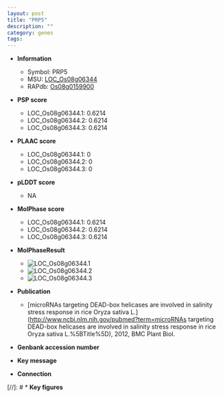 ```yaml
---
layout: post
title: "PRP5"
description: ""
category: genes
tags: 
---
```


* **Information**  
    + Symbol: PRP5  
    + MSU: [LOC_Os08g06344](http://rice.plantbiology.msu.edu/cgi-bin/ORF_infopage.cgi?orf=LOC_Os08g06344)  
    + RAPdb: [Os08g0159900](http://rapdb.dna.affrc.go.jp/viewer/gbrowse_details/irgsp1?name=Os08g0159900)  

* **PSP score**  
    + LOC_Os08g06344.1: 0.6214 
    + LOC_Os08g06344.2: 0.6214 
    + LOC_Os08g06344.3: 0.6214 

* **PLAAC score**  
    + LOC_Os08g06344.1: 0 
    + LOC_Os08g06344.2: 0 
    + LOC_Os08g06344.3: 0 

* **pLDDT score**
    + NA


* **MolPhase score**
    + LOC_Os08g06344.1: 0.6214
    + LOC_Os08g06344.2: 0.6214
    + LOC_Os08g06344.3: 0.6214

* **MolPhaseResult**
    + ![LOC_Os08g06344.1](https://ricepsp.github.io/pictures/LOC_Os08g/LOC_Os08g06344.1.png)
    + ![LOC_Os08g06344.2](https://ricepsp.github.io/pictures/LOC_Os08g/LOC_Os08g06344.2.png)
    + ![LOC_Os08g06344.3](https://ricepsp.github.io/pictures/LOC_Os08g/LOC_Os08g06344.3.png)

* **Publication**  
    + [microRNAs targeting DEAD-box helicases are involved in salinity stress response in rice Oryza sativa L.](http://www.ncbi.nlm.nih.gov/pubmed?term=microRNAs targeting DEAD-box helicases are involved in salinity stress response in rice Oryza sativa L.%5BTitle%5D), 2012, BMC Plant Biol.

* **Genbank accession number**  

* **Key message**  

* **Connection**  

[//]: # * **Key figures**  


